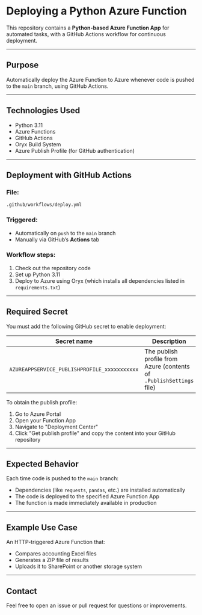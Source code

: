 # Deploying a Python Azure Function

This repository contains a **Python-based Azure Function App** for automated tasks, with a GitHub Actions workflow for continuous deployment.

---

## Purpose

Automatically deploy the Azure Function to Azure whenever code is pushed to the `main` branch, using GitHub Actions.

---

## Technologies Used

- Python 3.11  
- Azure Functions  
- GitHub Actions  
- Oryx Build System  
- Azure Publish Profile (for GitHub authentication)

---

## Deployment with GitHub Actions

### File:
`.github/workflows/deploy.yml`

### Triggered:
- Automatically on `push` to the `main` branch  
- Manually via GitHub’s **Actions** tab

### Workflow steps:

1. Check out the repository code  
2. Set up Python 3.11  
3. Deploy to Azure using Oryx (which installs all dependencies listed in `requirements.txt`)

---

## Required Secret

You must add the following GitHub secret to enable deployment:

| Secret name | Description |
|-------------|-------------|
| `AZUREAPPSERVICE_PUBLISHPROFILE_xxxxxxxxxxx` | The publish profile from Azure (contents of `.PublishSettings` file) |

To obtain the publish profile:
1. Go to Azure Portal  
2. Open your Function App  
3. Navigate to "Deployment Center"  
4. Click "Get publish profile" and copy the content into your GitHub repository 

---

## Expected Behavior

Each time code is pushed to the `main` branch:

- Dependencies (like `requests`, `pandas`, etc.) are installed automatically  
- The code is deployed to the specified Azure Function App  
- The function is made immediately available in production

---

## Example Use Case

An HTTP-triggered Azure Function that:
- Compares accounting Excel files  
- Generates a ZIP file of results  
- Uploads it to SharePoint or another storage system

---

## Contact

Feel free to open an issue or pull request for questions or improvements.
